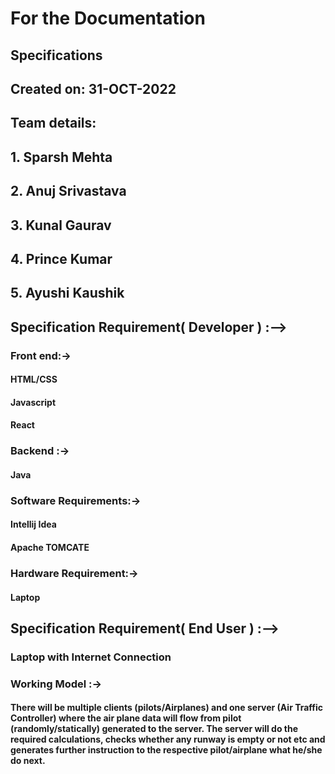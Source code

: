 # For the Documentation
## Specifications
## Created on: 31-OCT-2022
## Team details: 
##               1. Sparsh Mehta
##               2. Anuj Srivastava
##               3. Kunal Gaurav
##               4. Prince Kumar
##               5. Ayushi Kaushik


## Specification Requirement( Developer ) :-->                                  


### Front end:->                                                                     

#### HTML/CSS                                                                        
#### Javascript  
#### React


### Backend :->

#### Java

### Software Requirements:->

#### Intellij Idea
#### Apache TOMCATE

### Hardware Requirement:->

#### Laptop

## Specification Requirement( End User ) :-->

### Laptop with Internet Connection



### Working Model :->

#### There will be multiple clients (pilots/Airplanes) and one server (Air Traffic Controller) where the air plane data will flow from pilot (randomly/statically)  generated to the server. The server will do the required calculations, checks whether any runway is empty or not etc and generates further instruction to the  respective pilot/airplane what he/she do next.


